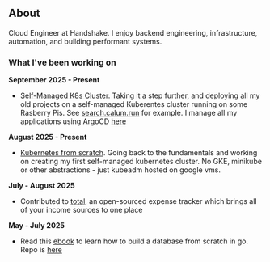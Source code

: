## About
Cloud Engineer at Handshake. I enjoy backend engineering, infrastructure, automation, and building performant systems. 

### What I've been working on

**September 2025 - Present**
* [Self-Managed K8s Cluster](https://github.com/ccrawford4/home). Taking it a step further, and deploying all my old projects on a self-managed Kuberentes cluster running on some Rasberry Pis. See [search.calum.run](https://search.calum.run) for example. I manage all my applications using ArgoCD [here](https://argocd.calum.run)

**August 2025 - Present**
* [Kubernetes from scratch](https://github.com/ccrawford4/kubeadm-example). Going back to the fundamentals and working on creating my first self-managed kubernetes cluster. No GKE, minikube or other abstractions - just kubeadm hosted on google vms.

**July - August 2025**
* Contributed to [total](https://github.com/edwardshturman/total), an open-sourced expense tracker which brings all of your income sources to one place

**May - July 2025**
* Read this [ebook](https://build-your-own.org/database/) to learn how to build a database from scratch in go. Repo is [here](https://github.com/ccrawford4/custom-db)
